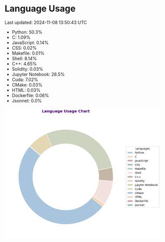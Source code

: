 # Language Usage

Last updated: 2024-11-08 13:50:43 UTC

- Python: 50.3%
- C: 1.09%
- JavaScript: 0.14%
- CSS: 0.02%
- Makefile: 0.01%
- Shell: 8.14%
- C++: 4.65%
- Solidity: 0.03%
- Jupyter Notebook: 28.5%
- Cuda: 7.02%
- CMake: 0.03%
- HTML: 0.03%
- Dockerfile: 0.06%
- Jsonnet: 0.0%

![Language Usage Chart](language_usage.png)
